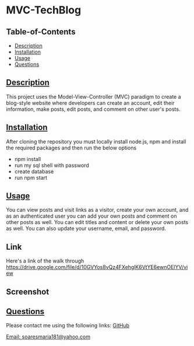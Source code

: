 # MVC-TechBlog

## Table-of-Contents
* [Description](#description)
* [Installation](#installation)
* [Usage](#usage)
* [Questions](#questions)        
    
## [Description](#table-of-contents)
This project uses the Model-View-Controller (MVC) paradigm to create a blog-style website where developers can create an account, edit their information, make posts, edit posts, and comment on other user's posts.
    
## [Installation](#table-of-contents)
After cloning the repository you must locally install node.js, npm and install the required packages and then run the below options  
* npm install
* run my sql shell with password
* create database
* run npm start  

## [Usage](#table-of-contents)
You can view posts and visit links as a visitor, create your own account, and as an authenticated user you can add your own posts and comment on other posts as well. You can edit titles and content or delete your own posts as well. You can also update your username, email, and password.
                    
    
## Link
Here's a link of the walk through
https://drive.google.com/file/d/10GVYos8vQz4FXehglK6VtYE6ewnOElYV/view


## Screenshot


## [Questions](#table-of-contents)
Please contact me using the following links:
[GitHub](https://github.com/soaresmaria)

[Email: soaresmaria181@yahoo.com](mailto:soaresmaria181@yahoo.com)
  
